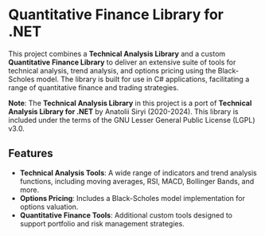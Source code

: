# Quantitative Finance Library for .NET

This project combines a **Technical Analysis Library** and a custom **Quantitative Finance Library** to deliver an extensive suite of tools for technical analysis, trend analysis, and options pricing using the Black-Scholes model. The library is built for use in C# applications, facilitating a range of quantitative finance and trading strategies.

**Note**: The **Technical Analysis Library** in this project is a port of **Technical Analysis Library for .NET** by Anatolii Siryi (2020-2024). This library is included under the terms of the GNU Lesser General Public License (LGPL) v3.0.

## Features

- **Technical Analysis Tools**: A wide range of indicators and trend analysis functions, including moving averages, RSI, MACD, Bollinger Bands, and more.
- **Options Pricing**: Includes a Black-Scholes model implementation for options valuation.
- **Quantitative Finance Tools**: Additional custom tools designed to support portfolio and risk management strategies.

